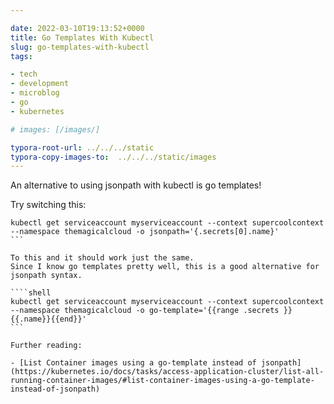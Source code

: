 ```yaml
---

date: 2022-03-10T19:13:52+0000
title: Go Templates With Kubectl
slug: go-templates-with-kubectl
tags:

- tech
- development
- microblog
- go
- kubernetes

# images: [/images/]

typora-root-url: ../../../static
typora-copy-images-to:  ../../../static/images
---
```


An alternative to using jsonpath with kubectl is go templates!

Try switching this:

````shell
kubectl get serviceaccount myserviceaccount --context supercoolcontext --namespace themagicalcloud -o jsonpath='{.secrets[0].name}'
```

To this and it should work just the same.
Since I know go templates pretty well, this is a good alternative for jsonpath syntax.

````shell
kubectl get serviceaccount myserviceaccount --context supercoolcontext --namespace themagicalcloud -o go-template='{{range .secrets }}{{.name}}{{end}}'
```

Further reading:

- [List Container images using a go-template instead of jsonpath](https://kubernetes.io/docs/tasks/access-application-cluster/list-all-running-container-images/#list-container-images-using-a-go-template-instead-of-jsonpath)
